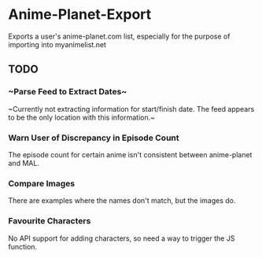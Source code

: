 # Anime-Planet-Export
Exports a user's anime-planet.com list, especially for the purpose of importing into myanimelist.net

## TODO
### ~Parse Feed to Extract Dates~
~Currently not extracting information for start/finish date. The feed appears to be the only location with this information.~
### Warn User of Discrepancy in Episode Count
The episode count for certain anime isn't consistent between anime-planet and MAL.
### Compare Images
There are examples where the names don't match, but the images do.
### Favourite Characters
No API support for adding characters, so need a way to trigger the JS function.
